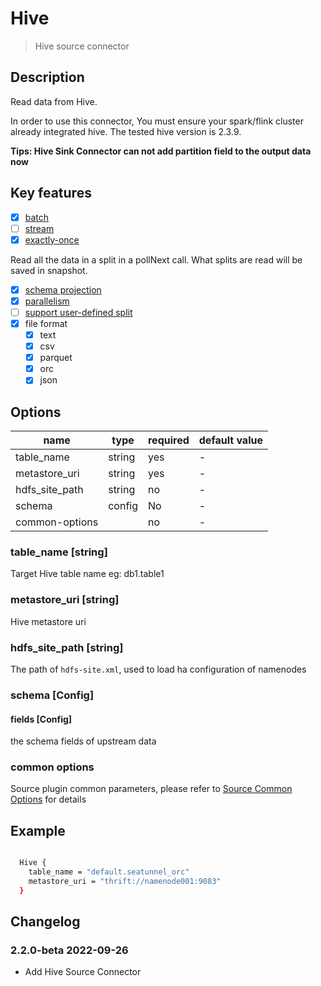 # Hive

> Hive source connector

## Description

Read data from Hive.

In order to use this connector, You must ensure your spark/flink cluster already integrated hive. The tested hive version is 2.3.9.

**Tips: Hive Sink Connector can not add partition field to the output data now**

## Key features

- [x] [batch](../../concept/connector-v2-features.md)
- [ ] [stream](../../concept/connector-v2-features.md)
- [x] [exactly-once](../../concept/connector-v2-features.md)

Read all the data in a split in a pollNext call. What splits are read will be saved in snapshot.

- [x] [schema projection](../../concept/connector-v2-features.md)
- [x] [parallelism](../../concept/connector-v2-features.md)
- [ ] [support user-defined split](../../concept/connector-v2-features.md)
- [x] file format
  - [x] text
  - [x] csv
  - [x] parquet
  - [x] orc
  - [x] json

## Options

| name           | type   | required | default value |
|----------------|--------|----------|---------------|
| table_name     | string | yes      | -             |
| metastore_uri  | string | yes      | -             |
| hdfs_site_path | string | no       | -             |
| schema         | config | No       | -             |
| common-options |        | no       | -             |

### table_name [string]

Target Hive table name eg: db1.table1

### metastore_uri [string]

Hive metastore uri

### hdfs_site_path [string]

The path of `hdfs-site.xml`, used to load ha configuration of namenodes

### schema [Config]

#### fields [Config]

the schema fields of upstream data

### common options 

Source plugin common parameters, please refer to [Source Common Options](common-options.md) for details

## Example

```bash

  Hive {
    table_name = "default.seatunnel_orc"
    metastore_uri = "thrift://namenode001:9083"
  }

```

## Changelog

### 2.2.0-beta 2022-09-26

- Add Hive Source Connector
